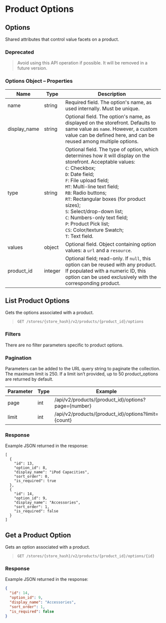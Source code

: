 # Product Options

 

## Options 

Shared attributes that control value facets on a product.

<!-- theme: warning -->

<!-- theme: warning -->

### Deprecated
> Avoid using this API operation if possible. It will be removed in a future version.

</div>
</div>
</div>

### Options Object – Properties 

| Name | Type | Description |
|-|-|-|
| name | string | Required field. The option's name, as used internally. Must be unique. |
| display_name | string | Optional field. The option's name, as displayed on the storefront. Defaults to same value as `name`. However, a custom value can be defined here, and can be reused among multiple options. |
| type | string | Optional field. The type of option, which determines how it will display on the storefront. Acceptable values: <br> `C`: Checkbox; <br>`D`: Date field; <br>`F`: File upload field; <br>`MT`: Multi-line text field; <br>`RB`: Radio buttons; <br>`RT`: Rectangular boxes (for product sizes); <br>`S`: Select/drop-down list; <br>`C`: Numbers-only text field; <br>`P`: Product Pick list; <br>`CS`: Color/texture Swatch; <br>`T`: Text field.  |
| values | object | Optional field. Object containing option values: a `url` and a `resource`. |
| product_id | integer | Optional field; read-only. If `null`, this option can be reused with any product. If populated with a numeric ID, this option can be used exclusively with the corresponding product. |

## List Product Options 

Gets the options associated with a product.

>`GET /stores/{store_hash}/v2/products/{product_id}/options`

### Filters 

There are no filter parameters specific to product options. 

### Pagination 

Parameters can be added to the URL query string to paginate the collection. The maximum limit is 250. If a limit isn’t provided, up to 50 product_options are returned by default.

| Parameter | Type | Example |
|-|-|-|
| page | int | /api/v2/products/{product_id}/options?page={number} |
| limit | int | /api/v2/products/{product_id}/options?limit={count} |

### Response 

Example JSON returned in the response:

```
[
  {
    "id": 13,
    "option_id": 8,
    "display_name": "iPod Capacities",
    "sort_order": 0,
    "is_required": true
  },
  {
    "id": 14,
    "option_id": 9,
    "display_name": "Accessories",
    "sort_order": 1,
    "is_required": false
  }
]
```

## Get a Product Option 

Gets an option associated with a product.

>`GET /stores/{store_hash}/v2/products/{product_id}/options/{id}`

### Response 

Example JSON returned in the response:

```json
{
  "id": 14,
  "option_id": 9,
  "display_name": "Accessories",
  "sort_order": 1,
  "is_required": false
}
```
